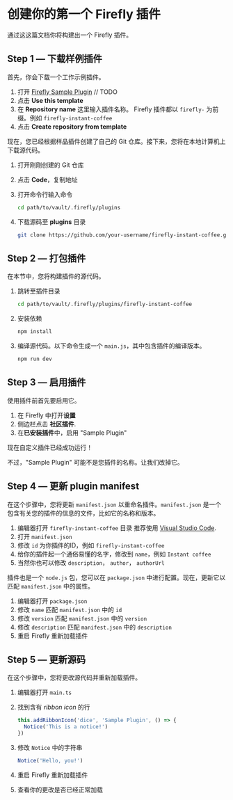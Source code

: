 # 创建你的第一个 Firefly 插件

通过这这篇文档你将构建出一个 Firefly 插件。

## Step 1 — 下载样例插件

首先，你会下载一个工作示例插件。

1. 打开 [Firefly Sample Plugin](https://github.com/firefly/firefly-sample-plugin) // TODO
1. 点击 **Use this template**
1. 在 **Repository name** 这里输入插件名称。 Firefly 插件都以 `firefly-` 为前缀。例如 `firefly-instant-coffee`
1. 点击 **Create repository from template**

现在，您已经根据样品插件创建了自己的 Git 仓库。接下来，您将在本地计算机上下载源代码。

1. 打开刚刚创建的 Git 仓库
2. 点击 **Code**，复制地址
3. 打开命令行输入命令

   ```bash
   cd path/to/vault/.firefly/plugins
   ```

4. 下载源码至 **plugins** 目录

   ```bash
   git clone https://github.com/your-username/firefly-instant-coffee.git
   ```

## Step 2 — 打包插件

在本节中，您将构建插件的源代码。

1. 跳转至插件目录

   ```bash
   cd path/to/vault/.firefly/plugins/firefly-instant-coffee
   ```

1. 安装依赖

   ```bash npm2yarn
   npm install
   ```

1. 编译源代码。以下命令生成一个 `main.js`，其中包含插件的编译版本。

   ```bash npm2yarn
   npm run dev
   ```

## Step 3 — 启用插件

使用插件前首先要启用它。

1. 在 Firefly 中打开**设置**
1. 侧边栏点击 **社区插件**.
1. 在**已安装插件**中，启用 "Sample Plugin"

现在自定义插件已经成功运行！

不过，"Sample Plugin" 可能不是您插件的名称。让我们改掉它。

## Step 4 — 更新 plugin manifest

在这个步骤中，您将更新 `manifest.json` 以重命名插件。`manifest.json` 是一个包含有关您的插件的信息的文件，比如它的名称和版本。

1. 编辑器打开 `firefly-instant-coffee` 目录 推荐使用 [Visual Studio Code](https://code.visualstudio.com/).
1. 打开 `manifest.json`
1. 修改 `id` 为你插件的ID，例如 `firefly-instant-coffee`
1. 给你的插件起一个通俗易懂的名字，修改到 `name`，例如 `Instant coffee`
1. 当然你也可以修改 `description`， `author`， `authorUrl`

插件也是一个 `node.js` 包，您可以在 `package.json` 中进行配置。现在，更新它以匹配 `manifest.json` 中的属性。

1. 编辑器打开 `package.json`
1. 修改 `name` 匹配 `manifest.json` 中的 `id`
1. 修改 `version` 匹配 `manifest.json` 中的 `version`
1. 修改 `description` 匹配 `manifest.json` 中的 `description`
1. 重启 Firefly 重新加载插件

## Step 5 — 更新源码

在这个步骤中，您将更改源代码并重新加载插件。

1. 编辑器打开 `main.ts`
2. 找到含有 _ribbon icon_ 的行

   ```ts
   this.addRibbonIcon('dice', 'Sample Plugin', () => {
     Notice('This is a notice!')
   })
   ```

3. 修改 `Notice` 中的字符串

   ```ts
   Notice('Hello, you!')
   ```

4. 重启 Firefly 重新加载插件
5. 查看你的更改是否已经正常加载
